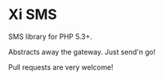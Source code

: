Xi SMS
=======

SMS library for PHP 5.3+.

Abstracts away the gateway. Just send'n go!

Pull requests are very welcome!
